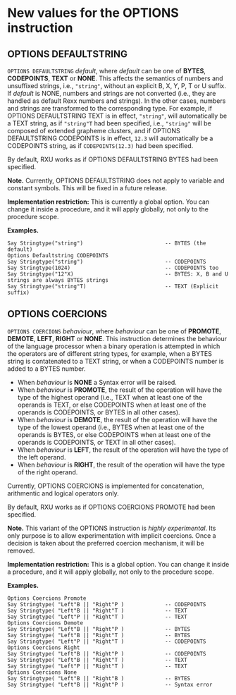 # New values for the OPTIONS instruction

## OPTIONS DEFAULTSTRING

``OPTIONS DEFAULTSTRING`` _default_, where _default_ can be one of __BYTES__, __CODEPOINTS__, __TEXT__ or __NONE__. 
This affects the semantics of numbers and unsuffixed strings, i.e., ``"string"``, without an explicit B, X, Y, P, T or U suffix. 
If _default_ is NONE, numbers and strings are not converted (i.e., they are handled as default Rexx numbers and strings). 
In the other cases, numbers and strings are transformed to the corresponding type. For example, if OPTIONS DEFAULTSTRING TEXT is in effect, ``"string"``, will automatically be a TEXT string,
as if ``"string"T`` had been specified, i.e., ``"string"`` will be composed of extended grapheme clusters, and if OPTIONS DEFAULTSTRING CODEPOINTS is in effect, ``12.3`` will automatically
be a CODEPOINTS string, as if ``CODEPOINTS(12.3)`` had been specified.

By default, RXU works as if OPTIONS DEFAULTSTRING BYTES had been specified.

__Note.__ Currently, OPTIONS DEFAULTSTRING does not apply to variable and constant symbols. This will be fixed in a future release.

__Implementation restriction:__ This is currently a global option. You can change it inside a procedure, and it will apply globally, not only to the procedure scope.

__Examples.__

```
Say Stringtype("string")                          -- BYTES (the default)
Options Defaultstring CODEPOINTS
Say Stringtype("string")                          -- CODEPOINTS
Say Stringtype(1024)                              -- CODEPOINTS too
Say Stringtype("12"X)                             -- BYTES: X, B and U strings are always BYTES strings
Say Stringtype("string"T)                         -- TEXT (Explicit suffix)
```

## OPTIONS COERCIONS

``OPTIONS COERCIONS`` _behaviour_, where _behaviour_ can be one of __PROMOTE__, __DEMOTE__, __LEFT__, __RIGHT__ or __NONE__. This instruction determines
the behaviour of the language processor when a binary operation is attempted in which the operators are of different string types, for example,
when a BYTES string is contatenated to a TEXT string, or when a CODEPOINTS number is added to a BYTES number.

* When _behaviour_ is __NONE__ a Syntax error will be raised.
* When _behaviour_ is __PROMOTE__, the result of the operation will have the type of the highest operand (i.e., TEXT when at least one of the operands is TEXT, or else CODEPOINTS
  when at least one of the operands is CODEPOINTS, or BYTES in all other cases).
* When _behaviour_ is __DEMOTE__, the result of the operation will have the type of the lowest operand (i.e., BYTES when at least one of the operands is BYTES, or else CODEPOINTS
  when at least one of the operands is CODEPOINTS, or TEXT in all other cases).
* When _behaviour_ is __LEFT__, the result of the operation will have the type of the left operand.
* When _behaviour_ is __RIGHT__, the result of the operation will have the type of the right operand.

Currently, OPTIONS COERCIONS is implemented for concatenation, arithmentic and logical operators only. 

By default, RXU works as if OPTIONS COERCIONS PROMOTE had been specified.

__Note.__ This variant of the OPTIONS instruction is _highly experimental_. Its only purpose is to allow experimentation with implicit coercions. Once a decision is taken about
the preferred coercion mechanism, it will be removed.

__Implementation restriction:__ This is a global option. You can change it inside a procedure, and it will apply globally, not only to the procedure scope.

__Examples.__

```
Options Coercions Promote
Say Stringtype( "Left"B || "Right"P )             -- CODEPOINTS
Say Stringtype( "Left"B || "Right"T )             -- TEXT
Say Stringtype( "Left"P || "Right"T )             -- TEXT
Options Coercions Demote
Say Stringtype( "Left"B || "Right"P )             -- BYTES
Say Stringtype( "Left"B || "Right"T )             -- BYTES
Say Stringtype( "Left"P || "Right"T )             -- CODEPOINTS
Options Coercions Right
Say Stringtype( "Left"B || "Right"P )             -- CODEPOINTS
Say Stringtype( "Left"B || "Right"T )             -- TEXT
Say Stringtype( "Left"P || "Right"T )             -- TEXT
Options Coercions None
Say Stringtype( "Left"B || "Right"B )             -- BYTES
Say Stringtype( "Left"B || "Right"P )             -- Syntax error
```
